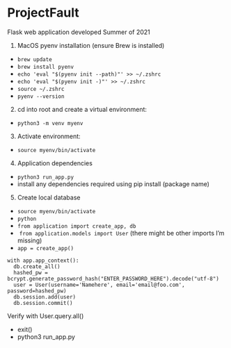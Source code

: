 # ProjectFault
Flask web application developed Summer of 2021

1. MacOS pyenv installation (ensure Brew is installed)
- `brew update`
- `brew install pyenv`
- `echo 'eval "$(pyenv init --path)"' >> ~/.zshrc`
- `echo 'eval "$(pyenv init -)"' >> ~/.zshrc`
- `source ~/.zshrc`
- `pyenv --version`

2. cd into root and create a virtual environment:
- `python3 -m venv myenv `

3. Activate environment:
- `source myenv/bin/activate`

4. Application dependencies
- `python3 run_app.py`
- install any dependencies required using pip install (package name)

5. Create local database
- `source myenv/bin/activate`
- `python`
- `from application import create_app, db`
-  `from application.models import User` (there might be other imports I’m missing)
- `app = create_app()`

```
with app.app_context():
  db.create_all()
  hashed_pw = bcrypt.generate_password_hash("ENTER_PASSWORD_HERE").decode("utf-8")
  user = User(username='Namehere', email='email@foo.com', password=hashed_pw)
  db.session.add(user)
  db.session.commit()
```
  
Verify with User.query.all()

- exit()
- python3 run_app.py
